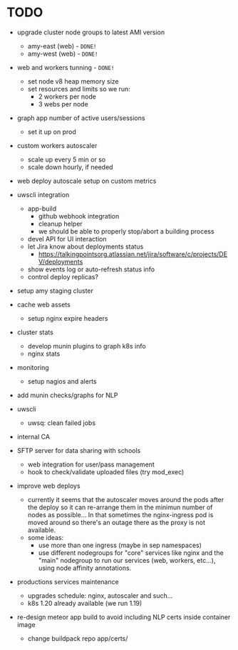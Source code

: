# TODO

* upgrade cluster node groups to latest AMI version
    * amy-east (web) - `DONE!`
    * amy-west (web) - `DONE!`

* web and workers tunning - `DONE!`
    * set node v8 heap memory size
    * set resources and limits so we run:
        * 2 workers per node
        * 3 webs per node

* graph app number of active users/sessions
    * set it up on prod

* custom workers autoscaler
    * scale up every 5 min or so
    * scale down hourly, if needed

* web deploy autoscale setup on custom metrics

* uwscli integration
    * app-build
        * github webhook integration
        * cleanup helper
        * we should be able to properly stop/abort a building process
    * devel API for UI interaction
    * let Jira know about deployments status
        * https://talkingpointsorg.atlassian.net/jira/software/c/projects/DEV/deployments
    * show events log or auto-refresh status info
    * control deploy replicas?

* setup amy staging cluster

* cache web assets
    * setup nginx expire headers

* cluster stats
    * develop munin plugins to graph k8s info
    * nginx stats

* monitoring
    * setup nagios and alerts

* add munin checks/graphs for NLP

* uwscli
    * uwsq: clean failed jobs

* internal CA

* SFTP server for data sharing with schools
    * web integration for user/pass management
    * hook to check/validate uploaded files (try mod_exec)

* improve web deploys
    * currently it seems that the autoscaler moves around the pods after the deploy so it can re-arrange them in the minimun number of nodes as possible... In that sometimes the nginx-ingress pod is moved around so there's an outage there as the proxy is not available.
    * some ideas:
        * use more than one ingress (maybe in sep namespaces)
        * use different nodegroups for "core" services like nginx and the "main" nodegroup to run our services (web, workers, etc...), using node affinity annotations.

* productions services maintenance
    * upgrades schedule: nginx, autoscaler and such...
    * k8s 1.20 already available (we run 1.19)

* re-design meteor app build to avoid including NLP certs inside container image
    * change buildpack repo app/certs/
